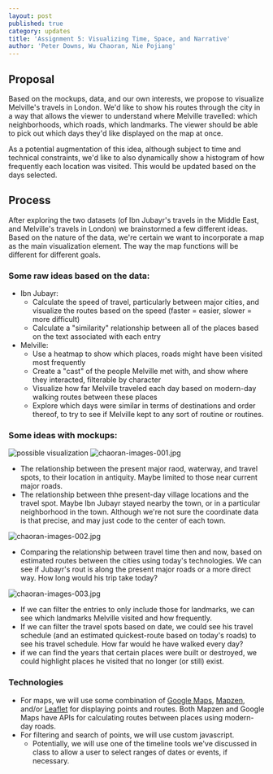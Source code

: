 ```yaml
---
layout: post
published: true
category: updates
title: 'Assignment 5: Visualizing Time, Space, and Narrative'
author: 'Peter Downs, Wu Chaoran, Nie Pojiang'
---
```

## Proposal
Based on the mockups, data, and our own interests, we propose to visualize Melville's travels in London. We'd like to show his routes through the city in a way that allows the viewer to understand where Melville travelled: which neighborhoods, which roads, which landmarks. The viewer should be able to pick out which days they'd like displayed on the map at once.

As a potential augmentation of this idea, although subject to time and technical constraints, we'd like to also dynamically show a histogram of how frequently each location was visited. This would be updated based on the days selected.

## Process

After exploring the two datasets (of Ibn Jubayr's travels in the Middle East, and Melville's travels in London) we brainstormed a few different ideas. Based on the nature of the data, we're certain we want to incorporate a map as the main visualization element. The way the map functions will be different for different goals.

### Some raw ideas based on the data:

- Ibn Jubayr:
	- Calculate the speed of travel, particularly between major cities, and visualize the routes based on the speed (faster = easier, slower = more difficult)
	- Calculate a "similarity" relationship between all of the places based on the text associated with each entry
- Melville:
	- Use a heatmap to show which places, roads might have been visited most frequently
	- Create a "cast" of the people Melville met with, and show where they interacted, filterable by character
	- Visualize how far Melville traveled each day based on modern-day walking routes between these places
    - Explore which days were similar in terms of destinations and order thereof, to try to see if Melville kept to any sort of routine or routines.



### Some ideas with mockups:
![possible visualization]({{site.baseurl}}/assets/3-15.jpg)
![chaoran-images-001.jpg]({{site.baseurl}}/assets/chaoran-images-001.jpg)

* The relationship between the present major raod, waterway, and travel spots, to their location in antiquity. Maybe limited to those near current major roads.
* The relationship between thhe present-day village locations and the travel spot. Maybe Ibn Jubayr stayed nearby the town, or in a particular neighborhood in the town. Although we're not sure the coordinate data is that precise, and may just code to the center of each town.

![chaoran-images-002.jpg]({{site.baseurl}}/assets/chaoran-images-002.jpg)
* Comparing the relationship between travel time then and now, based on estimated routes between the cities using today's technologies. We can see if Jubayr's rout is along the present major roads or a more direct way. How long would his trip take today?

![chaoran-images-003.jpg]({{site.baseurl}}/assets/chaoran-images-003.jpg)
* If we can filter the entries to only include those for landmarks, we can see which landmarks Melville visited and how frequently.
* If we can filter the travel spots based on date, we could see his travel schedule (and an estimated quickest-route based on today's roads) to see his travel schedule. How far would he have walked every day?
* if we can find the years that certain places were built or destroyed, we could highlight places he visited that no longer (or still) exist.

### Technologies
* For maps, we will use some combination of [Google Maps](https://developers.google.com/maps/documentation/directions/), [Mapzen](https://mapzen.com/products/turn-by-turn/), and/or [Leaflet](http://leafletjs.com/reference-1.0.3.html#polyline) for displaying points and routes. Both Mapzen and Google Maps have APIs for calculating routes between places using modern-day roads.
* For filtering and search of points, we will use custom javascript.
	* Potentially, we will use one of the timeline tools we've discussed in class to allow a user to select ranges of dates or events, if necessary.
